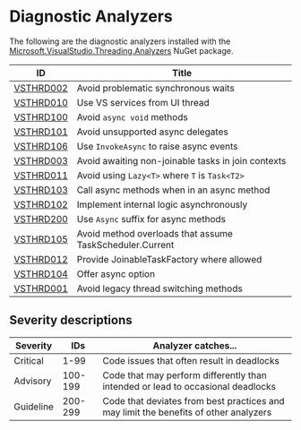 # Diagnostic Analyzers

The following are the diagnostic analyzers installed with the [Microsoft.VisualStudio.Threading.Analyzers][1]
NuGet package.

ID | Title
---- | ---
[VSTHRD002](VSTHRD002.md) | Avoid problematic synchronous waits
[VSTHRD010](VSTHRD010.md) | Use VS services from UI thread
[VSTHRD100](VSTHRD100.md) | Avoid `async void` methods
[VSTHRD101](VSTHRD101.md) | Avoid unsupported async delegates
[VSTHRD106](VSTHRD106.md) | Use `InvokeAsync` to raise async events
[VSTHRD003](VSTHRD003.md) | Avoid awaiting non-joinable tasks in join contexts
[VSTHRD011](VSTHRD011.md) | Avoid using `Lazy<T>` where `T` is `Task<T2>`
[VSTHRD103](VSTHRD103.md) | Call async methods when in an async method
[VSTHRD102](VSTHRD102.md) | Implement internal logic asynchronously
[VSTHRD200](VSTHRD200.md) | Use `Async` suffix for async methods
[VSTHRD105](VSTHRD105.md) | Avoid method overloads that assume TaskScheduler.Current
[VSTHRD012](VSTHRD012.md) | Provide JoinableTaskFactory where allowed
[VSTHRD104](VSTHRD104.md) | Offer async option
[VSTHRD001](VSTHRD001.md) | Avoid legacy thread switching methods

## Severity descriptions

Severity  | IDs     | Analyzer catches...
--------- | ------- | -------------------
Critical  | 1-99    | Code issues that often result in deadlocks
Advisory  | 100-199 | Code that may perform differently than intended or lead to occasional deadlocks
Guideline | 200-299 | Code that deviates from best practices and may limit the benefits of other analyzers

[1]: https://nuget.org/packages/microsoft.visualstudio.threading.analyzers
